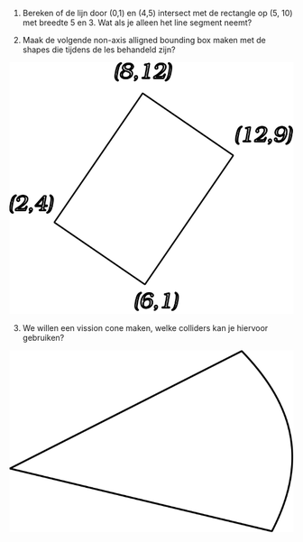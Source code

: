 
1. Bereken of de lijn door (0,1) en (4,5) intersect met de rectangle op (5, 10) met breedte 5 en 3.
Wat als je alleen het line segment neemt?

2. Maak de volgende non-axis alligned bounding box maken met de shapes die tijdens de les behandeld zijn?

![alt text](https://raw.githubusercontent.com/Samonum/GameDevSamples/refs/heads/main/Oefeningen/Non%20AABB.svg)

3. We willen een vission cone maken, welke colliders kan je hiervoor gebruiken?

![Vision cone](https://github.com/Samonum/GameDevSamples/blob/main/Oefeningen/Vision.svg)
